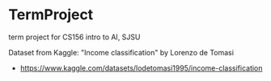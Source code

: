 # TermProject
term project for CS156 intro to AI, SJSU

Dataset from Kaggle: "Income classification" by Lorenzo de Tomasi
- https://www.kaggle.com/datasets/lodetomasi1995/income-classification
